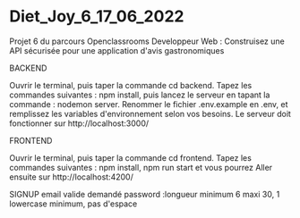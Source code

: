 # Diet_Joy_6_17_06_2022
Projet 6 du parcours Openclassrooms Developpeur Web : Construisez une API sécurisée pour une application d'avis gastronomiques

BACKEND

Ouvrir le terminal, puis taper la commande cd backend. Tapez les commandes suivantes : npm install, puis lancez le serveur en tapant la commande : nodemon server.
Renommer le fichier .env.example en .env, et remplissez les variables d'environnement selon vos besoins. Le serveur doit fonctionner sur http://localhost:3000/

FRONTEND

Ouvrir le terminal, puis taper la commande cd frontend. 
Tapez les commandes suivantes : npm install, npm run start et vous pourrez Aller ensuite sur http://localhost:4200/

SIGNUP
email valide demandé
password :longueur minimum 6 maxi 30, 1 lowercase minimum, pas d'espace


